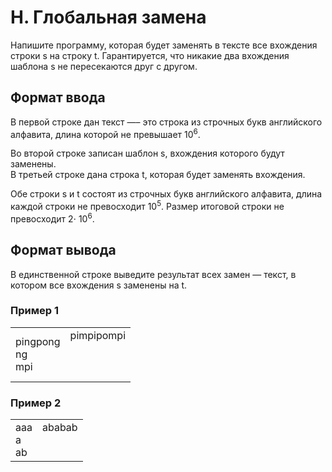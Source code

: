 # H. Глобальная замена

Напишите программу, которая будет заменять в тексте все вхождения строки s на строку t. Гарантируется, что никакие два вхождения шаблона s не пересекаются друг с другом.

## Формат ввода

В первой строке дан текст —– это строка из строчных букв английского алфавита, длина которой не превышает 10<sup>6</sup>.

Во второй строке записан шаблон s, вхождения которого будут заменены.<br>
В третьей строке дана строка t, которая будет заменять вхождения.

Обе строки s и t состоят из строчных букв английского алфавита, длина каждой строки не превосходит 10<sup>5</sup>. Размер итоговой строки не превосходит 2⋅ 10<sup>6</sup>.

## Формат вывода

В единственной строке выведите результат всех замен — текст, в котором все вхождения s заменены на t.

### Пример 1

<table><tr>
<td>
pingpong<br>
ng<br>
mpi
</td>
<td>
pimpipompi<br>
<br>
<br>
<br>
</td>
</tr></table>

### Пример 2

<table><tr>
<td>
aaa<br>
a<br>
ab
</td>
<td>
ababab<br>
<br>
<br>
</td>
</tr></table>
